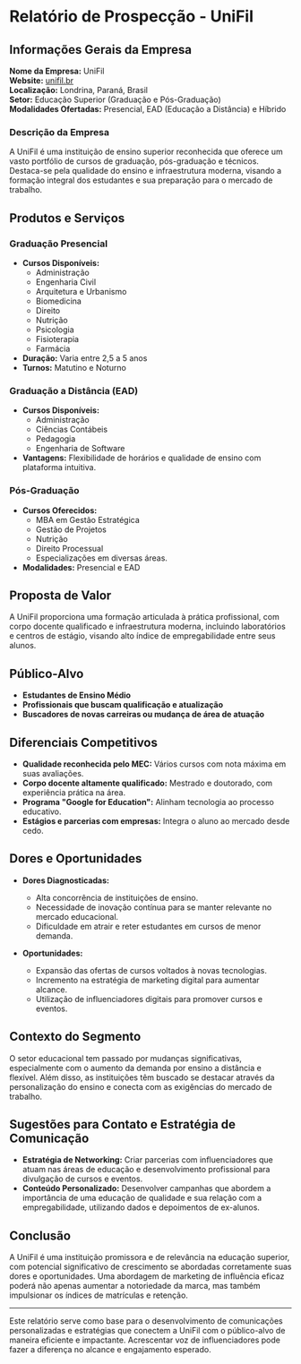 # Relatório de Prospecção - UniFil

## Informações Gerais da Empresa

**Nome da Empresa:** UniFil  
**Website:** [unifil.br](https://unifil.br)  
**Localização:** Londrina, Paraná, Brasil  
**Setor:** Educação Superior (Graduação e Pós-Graduação)  
**Modalidades Ofertadas:** Presencial, EAD (Educação a Distância) e Híbrido

### Descrição da Empresa
A UniFil é uma instituição de ensino superior reconhecida que oferece um vasto portfólio de cursos de graduação, pós-graduação e técnicos. Destaca-se pela qualidade do ensino e infraestrutura moderna, visando a formação integral dos estudantes e sua preparação para o mercado de trabalho.

## Produtos e Serviços

### Graduação Presencial
- **Cursos Disponíveis:**
  - Administração
  - Engenharia Civil
  - Arquitetura e Urbanismo
  - Biomedicina
  - Direito
  - Nutrição
  - Psicologia
  - Fisioterapia
  - Farmácia
- **Duração:** Varia entre 2,5 a 5 anos
- **Turnos:** Matutino e Noturno

### Graduação a Distância (EAD)
- **Cursos Disponíveis:**
  - Administração
  - Ciências Contábeis
  - Pedagogia
  - Engenharia de Software
- **Vantagens:** Flexibilidade de horários e qualidade de ensino com plataforma intuitiva.

### Pós-Graduação
- **Cursos Oferecidos:**
  - MBA em Gestão Estratégica
  - Gestão de Projetos
  - Nutrição
  - Direito Processual
  - Especializações em diversas áreas.
- **Modalidades:** Presencial e EAD

## Proposta de Valor
A UniFil proporciona uma formação articulada à prática profissional, com corpo docente qualificado e infraestrutura moderna, incluindo laboratórios e centros de estágio, visando alto índice de empregabilidade entre seus alunos.

## Público-Alvo
- **Estudantes de Ensino Médio**
- **Profissionais que buscam qualificação e atualização**
- **Buscadores de novas carreiras ou mudança de área de atuação**

## Diferenciais Competitivos
- **Qualidade reconhecida pelo MEC:** Vários cursos com nota máxima em suas avaliações.
- **Corpo docente altamente qualificado:** Mestrado e doutorado, com experiência prática na área.
- **Programa "Google for Education":** Alinham tecnologia ao processo educativo.
- **Estágios e parcerias com empresas:** Integra o aluno ao mercado desde cedo.

## Dores e Oportunidades
- **Dores Diagnosticadas:**
  - Alta concorrência de instituições de ensino.
  - Necessidade de inovação contínua para se manter relevante no mercado educacional.
  - Dificuldade em atrair e reter estudantes em cursos de menor demanda.
  
- **Oportunidades:**
  - Expansão das ofertas de cursos voltados à novas tecnologias.
  - Incremento na estratégia de marketing digital para aumentar alcance.
  - Utilização de influenciadores digitais para promover cursos e eventos.

## Contexto do Segmento
O setor educacional tem passado por mudanças significativas, especialmente com o aumento da demanda por ensino a distância e flexível. Além disso, as instituições têm buscado se destacar através da personalização do ensino e conecta com as exigências do mercado de trabalho.

## Sugestões para Contato e Estratégia de Comunicação
- **Estratégia de Networking:** Criar parcerias com influenciadores que atuam nas áreas de educação e desenvolvimento profissional para divulgação de cursos e eventos.
- **Conteúdo Personalizado:** Desenvolver campanhas que abordem a importância de uma educação de qualidade e sua relação com a empregabilidade, utilizando dados e depoimentos de ex-alunos.
  
## Conclusão
A UniFil é uma instituição promissora e de relevância na educação superior, com potencial significativo de crescimento se abordadas corretamente suas dores e oportunidades. Uma abordagem de marketing de influência eficaz poderá não apenas aumentar a notoriedade da marca, mas também impulsionar os índices de matrículas e retenção.

---

Este relatório serve como base para o desenvolvimento de comunicações personalizadas e estratégias que conectem a UniFil com o público-alvo de maneira eficiente e impactante. Acrescentar voz de influenciadores pode fazer a diferença no alcance e engajamento esperado.
